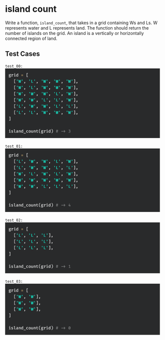 # island count

Write a function, `island_count`, that takes in a grid containing Ws and Ls. W represents water and L represents land. The function should return the number of islands on the grid. An island is a vertically or horizontally connected region of land.

## Test Cases

`test_00:`  
![](./__ref/test_00.png)

`test_01:`  
![](./__ref/test_01.png)

`test_02:`  
![](./__ref/test_02.png)

`test_03:`  
![](./__ref/test_03.png)
